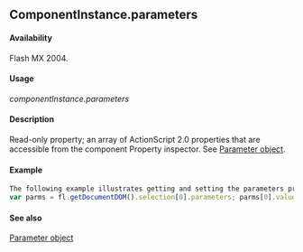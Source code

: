 ## ComponentInstance.parameters

#### Availability

Flash MX 2004.

#### Usage

*componentInstance.parameters*

#### Description

Read-only property; an array of ActionScript 2.0 properties that are accessible from the component Property inspector. See [Parameter object](../Parameter_object/parameter_summary.md).

#### Example

```javascript
The following example illustrates getting and setting the parameters property:
var parms = fl.getDocumentDOM().selection[0].parameters; parms[0].value = "some value";

```

#### See also

[Parameter object](../Parameter_object/parameter_summary.md)
